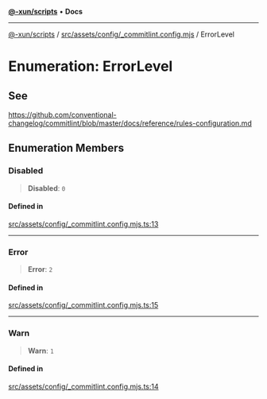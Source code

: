 [**@-xun/scripts**](../../../../../README.md) • **Docs**

***

[@-xun/scripts](../../../../../README.md) / [src/assets/config/\_commitlint.config.mjs](../README.md) / ErrorLevel

# Enumeration: ErrorLevel

## See

https://github.com/conventional-changelog/commitlint/blob/master/docs/reference/rules-configuration.md

## Enumeration Members

### Disabled

> **Disabled**: `0`

#### Defined in

[src/assets/config/\_commitlint.config.mjs.ts:13](https://github.com/Xunnamius/xscripts/blob/b9218ee5f94be5da6a48d961950ed32307ad7f96/src/assets/config/_commitlint.config.mjs.ts#L13)

***

### Error

> **Error**: `2`

#### Defined in

[src/assets/config/\_commitlint.config.mjs.ts:15](https://github.com/Xunnamius/xscripts/blob/b9218ee5f94be5da6a48d961950ed32307ad7f96/src/assets/config/_commitlint.config.mjs.ts#L15)

***

### Warn

> **Warn**: `1`

#### Defined in

[src/assets/config/\_commitlint.config.mjs.ts:14](https://github.com/Xunnamius/xscripts/blob/b9218ee5f94be5da6a48d961950ed32307ad7f96/src/assets/config/_commitlint.config.mjs.ts#L14)
